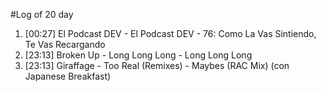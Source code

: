 #Log of 20 day

1. [00:27] El Podcast DEV - El Podcast DEV - 76: Como La Vas Sintiendo, Te Vas Recargando
1. [23:13] Broken Up - Long Long Long - Long Long Long
1. [23:13] Giraffage - Too Real (Remixes) - Maybes (RAC Mix) (con Japanese Breakfast)
